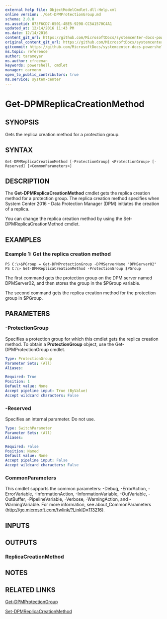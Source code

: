```yaml
---
external help file: ObjectModelCmdlet.dll-Help.xml
online version: ./Get-DPMProtectionGroup.md
schema: 2.0.0
ms.assetid: 073F6CD7-0501-4BE5-9298-CC5A1570C4A1
updated_at: 12/14/2016 11:43 PM
ms.date: 12/14/2016
content_git_url: https://github.com/MicrosoftDocs/systemcenter-docs-powershell/blob/master/systemcenter-cmdlets/SystemCenter2016/DataProtectionManager/v1.0/Get-DPMReplicaCreationMethod.md
original_content_git_url: https://github.com/MicrosoftDocs/systemcenter-docs-powershell/blob/master/systemcenter-cmdlets/SystemCenter2016/DataProtectionManager/v1.0/Get-DPMReplicaCreationMethod.md
gitcommit: https://github.com/MicrosoftDocs/systemcenter-docs-powershell/blob/96cd9bd2780eb6b78c540fa00d3b8a4313e3ed40/systemcenter-cmdlets/SystemCenter2016/DataProtectionManager/v1.0/Get-DPMReplicaCreationMethod.md
ms.topic: reference
author: tarameyer
ms.author: cfreeman
keywords: powershell, cmdlet
manager: carmonm
open_to_public_contributors: true
ms.service: system-center
---
```


# Get-DPMReplicaCreationMethod

## SYNOPSIS
Gets the replica creation method for a protection group.

## SYNTAX

```
Get-DPMReplicaCreationMethod [-ProtectionGroup] <ProtectionGroup> [-Reserved] [<CommonParameters>]
```

## DESCRIPTION
The **Get-DPMReplicaCreationMethod** cmdlet gets the replica creation method for a protection group.
The replica creation method specifies when System Center 2016 - Data Protection Manager (DPM) initiates the creation of a replica.

You can change the replica creation method by using the Set-DPMReplicaCreationMethod cmdlet.

## EXAMPLES

### Example 1: Get the replica creation method
```
PS C:\>$PGroup = Get-DPMProtectionGroup -DPMServerName "DPMServer02"
PS C:\> Get-DPMReplicaCreationMethod -ProtectionGroup $PGroup
```

The first command gets the protection group on the DPM server named DPMServer02, and then stores the group in the $PGroup variable.

The second command gets the replica creation method for the protection group in $PGroup.

## PARAMETERS

### -ProtectionGroup
Specifies a protection group for which this cmdlet gets the replica creation method.
To obtain a **ProtectionGroup** object, use the Get-DPMProtectionGroup cmdlet.

```yaml
Type: ProtectionGroup
Parameter Sets: (All)
Aliases: 

Required: True
Position: 1
Default value: None
Accept pipeline input: True (ByValue)
Accept wildcard characters: False
```

### -Reserved
Specifies an internal parameter.
Do not use.

```yaml
Type: SwitchParameter
Parameter Sets: (All)
Aliases: 

Required: False
Position: Named
Default value: None
Accept pipeline input: False
Accept wildcard characters: False
```

### CommonParameters
This cmdlet supports the common parameters: -Debug, -ErrorAction, -ErrorVariable, -InformationAction, -InformationVariable, -OutVariable, -OutBuffer, -PipelineVariable, -Verbose, -WarningAction, and -WarningVariable. For more information, see about_CommonParameters (http://go.microsoft.com/fwlink/?LinkID=113216).

## INPUTS

## OUTPUTS

### ReplicaCreationMethod

## NOTES

## RELATED LINKS

[Get-DPMProtectionGroup](xref:SystemCenter2016/DataProtectionManager/v1.0/Get-DPMProtectionGroup.md)

[Set-DPMReplicaCreationMethod](xref:SystemCenter2016/DataProtectionManager/v1.0/Set-DPMReplicaCreationMethod.md)

